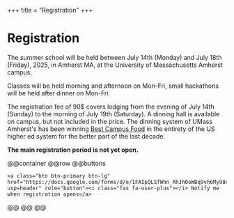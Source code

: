 +++
title = "Registration"
+++

# Registration


The summer school will be held between July 14th (Monday) and July 18th (Friday), 2025, in Amherst MA, at the University of Massachusetts Amherst campus.

Classes will be held morning and afternoon on Mon-Fri, small hackathons will be held after dinner on Mon-Fri.

The registration fee of 90\$ covers lodging from the evening of July 14th (Sunday) to the morning of July 19th (Saturday). A dinning hall is available on campus, but not included in the price. The dinning system of UMass Amherst's has been winning [Best Campus Food](https://www.umass.edu/news/article/umass-amherst-earns-no-1-spot-seventh-time-best-campus-food-rankings-princeton-review) in the entirety of the US higher ed system for the better part of the last decade.

**The main registration period is not yet open.**

@@container
@@row
@@buttons
~~~
<a class="btn btn-primary btn-lg" href="https://docs.google.com/forms/d/e/1FAIpQLSfWhn_RhJh0oWBq9vh6My98drPCGMQfglPoVeDJdNfLb1jwzA/viewform?usp=header" role="button"><i class="fas fa-user-plus"></i> Notify me when registration opens</a>
~~~
@@
@@
@@

<!--

## Waitlist

If you could not sign up before spots ran out, please [sign up for the waitlist](https://docs.google.com/forms/d/e/1FAIpQLScgXvgGy63KMqaknLgKKeVYcNsyX9t_hRvi1LKxdjaWC8pJhw/viewform?usp=sf_link). As more spots are made available, we will notify you.

-->

<!--
## Independent attendees

If there is demand, we can make seats available to folks who want to attend the classes but want to find alternative lodging on their own. Please [express your interest in this form](https://docs.google.com/forms/d/e/1FAIpQLSdC63rMY1zZJPoM7lTb274hxQG2SF4RFtkmUjtkkytbmDOvvg/viewform?usp=sf_link) if you would like to attend in this manner. Registration for such attendance might require a small nominal fee (under \$50).

## Undergraduate participants

If you are an undergraduate interested in participating in the summer school, please apply through [this online form](https://docs.google.com/forms/d/e/1FAIpQLSekyYOvVE0zxamqDNZYUFexdQQ45X2v5b8RADsmDWyCmdfKRg/viewform?usp=sf_link).

If you are admitted your registration fee will be waived. We will attempt to provide travel grants as well.

## Attendance/Travel grants

If the cost of the event or travel to the event is prohibitive, please message the organizers at [skrastanov@umass.edu](mailto:skrastanov@umass.edu) with a brief description of your background in the field and the reasons for your interest in the summer school. We will attempt to provide travel grants, as long as you have the baseline quantum science knowledge to take advantage of the summer school.

If we can provide travel grants, there will be **NO** requirement to prove the cost of the event is prohibitive for grant applicants.
-->